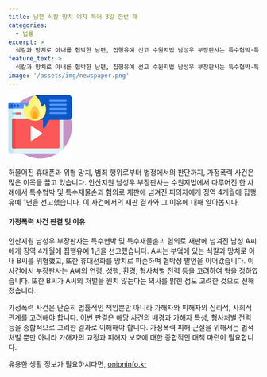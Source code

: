 ```yaml
---
title: 남편 식칼 망치 여자 북어 3일 한번 패
categories:
  - 법률
excerpt: >
  식칼과 망치로 아내를 협박한 남편, 집행유예 선고 수원지법 남성우 부장판사는 특수협박·특수재물손괴 혐의로 재판에 넘긴 A씨에게 징역 4개월에 집행유예 1년을 선고했다. A씨는 아내가 자신의 말을 듣지 않는다며 흉기와 망치로 위협했으며, 신고 후에도 휴대전화를 망치로 부숴 협박한 혐의를 받았다. 이혼한 두 사람은 B씨가 처벌을 원치 않는다는 점을 고려해 양형 결정했다. (150자)
feature_text: >
  식칼과 망치로 아내를 협박한 남편, 집행유예 선고 수원지법 남성우 부장판사는 특수협박·특수재물손괴 혐의로 재판에 넘긴 A씨에게 징역 4개월에 집행유예 1년을 선고했다. A씨는 아내가 자신의 말을 듣지 않는다며 흉기와 망치로 위협했으며, 신고 후에도 휴대전화를 망치로 부숴 협박한 혐의를 받았다. 이혼한 두 사람은 B씨가 처벌을 원치 않는다는 점을 고려해 양형 결정했다. (150자)
image: '/assets/img/newspaper.png'
---
```


<p><img src="/assets/img/news.png" alt="rentncar 속보" /></p>

<p>허물어진 휴대폰과 위협 망치, 범죄 행위로부터 법정에서의 판단까지, 가정폭력 사건은 많은 이목을 끌고 있습니다. 안산지원 남성우 부장판사는 수원지법에서 다루어진 한 사례에서 특수협박 및 특수재물손괴 혐의로 재판에 넘겨진 피의자에게 징역 4개월에 집행유예 1년을 선고했습니다. 이 사건에서의 재판 결과와 그 이유에 대해 알아봅시다. </p>

<h4>가정폭력 사건 판결 및 이유</h4>

<p>안산지원 남성우 부장판사는 특수협박 및 특수재물손괴 혐의로 재판에 넘겨진 남성 A씨에게 징역 4개월에 집행유예 1년을 선고했습니다. A씨는 부엌에 있는 식칼과 망치로 아내 B씨를 위협했고, 또한 휴대전화를 망치로 파손하며 협박성 발언을 이어갔습니다. 이 사건에서 부장판사는 A씨의 연령, 성행, 환경, 형사처벌 전력 등을 고려하여 형을 정하였습니다. 또한 B씨가 A씨의 처벌을 원치 않는다는 의사를 밝힌 점도 고려한 것으로 전해졌습니다. </p>

<p>가정폭력 사건은 단순히 법률적인 책임뿐만 아니라 가해자와 피해자의 심리적, 사회적 관계를 고려해야 합니다. 이번 판결은 해당 사건의 배경과 가해자 특성, 형사처벌 전력 등을 종합적으로 고려한 결과로 이해해야 합니다. 가정폭력 피해 근절을 위해서는 법적 처벌 뿐만 아니라 가해자의 교정과 피해자 보호에 대한 종합적인 대책 마련이 필요합니다.</p>
유용한 생활 정보가 필요하시다면, <a href="https://onioninfo.kr" rel="dofollow">onioninfo.kr</a>


